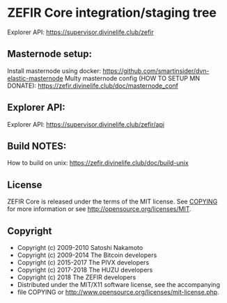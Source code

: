 ZEFIR Core integration/staging tree
===================================

Explorer API: https://supervisor.divinelife.club/zefir






Masternode setup:
--------------

Install masternode using docker: https://github.com/smartinsider/dvn-elastic-masternode
Multy masternode config (HOW TO SETUP MN DONATE): https://zefir.divinelife.club/doc/masternode_conf




Explorer API:
--------------

Explorer API: https://supervisor.divinelife.club/zefir/api



Build NOTES:
--------------

How to build on unix: https://zefir.divinelife.club/doc/build-unix



License
-------

ZEFIR Core is released under the terms of the MIT license. See [COPYING](COPYING) for more
information or see http://opensource.org/licenses/MIT.


**Сopyright**
------------
  - Copyright (c) 2009-2010 Satoshi Nakamoto
  - Copyright (c) 2009-2014 The Bitcoin developers
  - Copyright (c) 2015-2017 The PIVX developers
  - Copyright (c) 2017-2018 The HUZU developers
  - Copyright (c) 2018 The ZEFIR developers
  - Distributed under the MIT/X11 software license, see the accompanying
  - file COPYING or http://www.opensource.org/licenses/mit-license.php.
